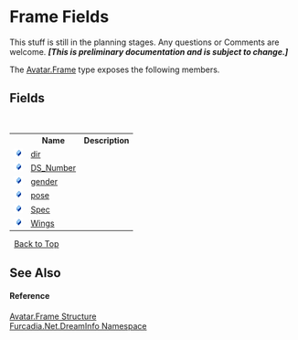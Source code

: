 # Frame Fields
This stuff is still in the planning stages. Any questions or Comments are welcome. _**\[This is preliminary documentation and is subject to change.\]**_

The <a href="T_Furcadia_Net_DreamInfo_Avatar_Frame">Avatar.Frame</a> type exposes the following members.


## Fields
&nbsp;<table><tr><th></th><th>Name</th><th>Description</th></tr><tr><td>![Public field](media/pubfield.gif "Public field")</td><td><a href="F_Furcadia_Net_DreamInfo_Avatar_Frame_dir">dir</a></td><td /></tr><tr><td>![Public field](media/pubfield.gif "Public field")</td><td><a href="F_Furcadia_Net_DreamInfo_Avatar_Frame_DS_Number">DS_Number</a></td><td /></tr><tr><td>![Public field](media/pubfield.gif "Public field")</td><td><a href="F_Furcadia_Net_DreamInfo_Avatar_Frame_gender">gender</a></td><td /></tr><tr><td>![Public field](media/pubfield.gif "Public field")</td><td><a href="F_Furcadia_Net_DreamInfo_Avatar_Frame_pose">pose</a></td><td /></tr><tr><td>![Public field](media/pubfield.gif "Public field")</td><td><a href="F_Furcadia_Net_DreamInfo_Avatar_Frame_Spec">Spec</a></td><td /></tr><tr><td>![Public field](media/pubfield.gif "Public field")</td><td><a href="F_Furcadia_Net_DreamInfo_Avatar_Frame_Wings">Wings</a></td><td /></tr></table>&nbsp;
<a href="#frame-fields">Back to Top</a>

## See Also


#### Reference
<a href="T_Furcadia_Net_DreamInfo_Avatar_Frame">Avatar.Frame Structure</a><br /><a href="N_Furcadia_Net_DreamInfo">Furcadia.Net.DreamInfo Namespace</a><br />